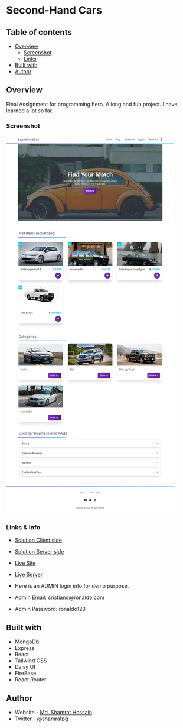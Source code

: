 # Second-Hand Cars

## Table of contents

- [Overview](#overview)
  - [Screenshot](#screenshot)
  - [Links](#links)
- [Built with](#built-with)
- [Author](#author)


## Overview

Final Assignment for programming hero. A long and fun project. I have learned a lot so far. 


### Screenshot

![](public/second-hand-cars.png)


### Links & Info

- [Solution Client side](https://github.com/programming-hero-web-course-4/b612-used-products-resale-clients-side-shamratPG)
- [Solution Server side](https://github.com/programming-hero-web-course-4/b612-used-products-resale-server-side-shamratPG)
- [Live Site](https://second-hand-cars-9aedb.web.app)
- [Live Server](https://second-hand-server-iota.vercel.app/)

- Here is an ADMIN login info for demo purpose.
- Admin Email: cristiano@ronaldo.com
- Admin Password: ronaldo123


## Built with

- MongoDb
- Express
- React
- Tailwind CSS
- Daisy UI
- FireBase
- React Router

## Author

- Website - [Md. Shamrat Hossain](https://github.com/shamratPG)
- Twitter - [@shamratpg](https://twitter.com/shamratpg)
